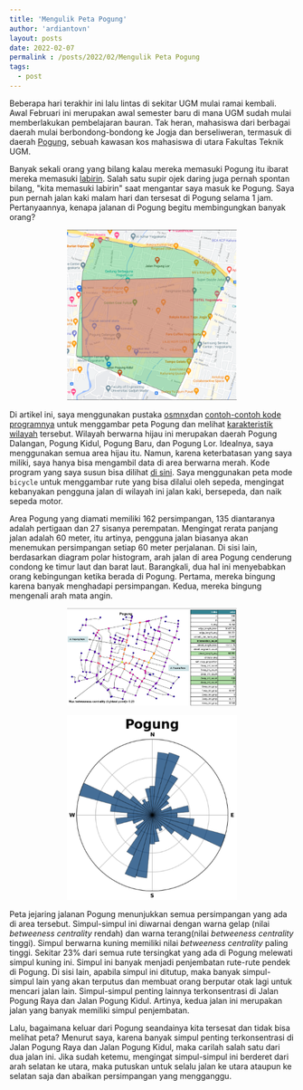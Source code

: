 ```yaml
---
title: 'Mengulik Peta Pogung'
author: 'ardiantovn'
layout: posts
date: 2022-02-07
permalink : /posts/2022/02/Mengulik Peta Pogung
tags:
  - post
---
```


Beberapa hari terakhir ini lalu lintas di sekitar UGM mulai ramai kembali. Awal Februari ini merupakan awal semester baru di mana UGM sudah mulai memberlakukan pembelajaran bauran. Tak heran, mahasiswa dari berbagai daerah mulai berbondong-bondong ke Jogja dan berseliweran, termasuk di daerah [Pogung](https://www.google.com/maps/search/pogung/@-7.7586339,110.3725765,16z), sebuah kawasan kos mahasiswa di utara Fakultas Teknik UGM. 

Banyak sekali orang yang bilang kalau mereka memasuki Pogung itu ibarat mereka memasuki [labirin](https://mojok.co/liputan/susul/pogung-labirin-yang-membuat-bingung-dan-teori-belok-kanan/). Salah satu supir ojek daring juga pernah spontan bilang, "kita memasuki labirin" saat mengantar saya masuk ke Pogung. Saya pun pernah jalan kaki malam hari dan tersesat di Pogung selama 1 jam. Pertanyaannya, kenapa jalanan di Pogung begitu membingungkan banyak orang? 

<p align="center">
  <img src="/assets/pogung/pogung_area.png" alt="Area Pogung" width="300"/>
</p>

Di artikel ini, saya menggunakan pustaka [osmnx](https://github.com/gboeing/osmnx)dan [contoh-contoh kode programnya](https://github.com/gboeing/osmnx-examples/tree/main/notebooks) untuk menggambar peta Pogung dan melihat [karakteristik wilayah](https://geoffboeing.com/publications/osmnx-complex-street-networks/) tersebut. Wilayah berwarna hijau ini merupakan daerah Pogung Dalangan, Pogung Kidul, Pogung Baru, dan Pogung Lor. Idealnya, saya menggunakan semua area hijau itu. Namun, karena keterbatasan yang saya miliki, saya hanya bisa mengambil data di area berwarna merah. Kode program yang saya susun bisa dilihat [di sini](https://github.com/ardiantovn/map_exploration). Saya menggunakan peta mode ```bicycle``` untuk menggambar rute yang bisa dilalui oleh sepeda, mengingat kebanyakan pengguna jalan di wilayah ini jalan kaki, bersepeda, dan naik sepeda motor.


Area Pogung yang diamati memiliki 162 persimpangan, 135 diantaranya adalah pertigaan dan 27 sisanya perempatan. Mengingat rerata panjang jalan adalah 60 meter, itu artinya, pengguna jalan biasanya akan menemukan persimpangan setiap 60 meter perjalanan. Di sisi lain, berdasarkan diagram polar histogram, arah jalan di area Pogung cenderung condong ke timur laut dan barat laut. Barangkali, dua hal ini menyebabkan orang kebingungan ketika berada di Pogung. Pertama, mereka bingung karena banyak menghadapi persimpangan. Kedua, mereka bingung mengenali arah mata angin.

<p align="center">
  <img src="/assets/pogung/pogung_stat.png" alt="Jejaring Jalan di Pogung" width="300"/>
</p>

<p align="center">
  <img src="/assets/pogung/pogung_orientation.png" alt="Arah Jalan di Pogung" width="300"/>
</p>
 

Peta jejaring jalanan Pogung menunjukkan semua persimpangan yang ada di area tersebut. Simpul-simpul ini diwarnai dengan warna gelap (nilai _betweeness centrality_ rendah) dan warna terang(nilai _betweeness centrality_ tinggi).  Simpul berwarna kuning memiliki nilai _betweeness centrality_ paling tinggi. Sekitar 23% dari semua rute tersingkat yang ada di Pogung melewati simpul kuning ini. Simpul ini banyak menjadi penjembatan rute-rute pendek di Pogung. Di sisi lain, apabila simpul ini ditutup, maka banyak simpul-simpul lain yang akan terputus dan membuat orang berputar otak lagi untuk mencari jalan lain. Simpul-simpul penting lainnya terkonsentrasi di Jalan Pogung Raya dan Jalan Pogung Kidul. Artinya, kedua jalan ini merupakan jalan yang banyak memiliki simpul penjembatan. 

Lalu, bagaimana keluar dari Pogung seandainya kita tersesat dan tidak bisa melihat peta? Menurut saya, karena banyak simpul penting terkonsentrasi di Jalan Pogung Raya dan Jalan Pogung Kidul, maka carilah salah satu dari dua jalan ini. Jika sudah ketemu, mengingat simpul-simpul ini berderet dari arah selatan ke utara, maka putuskan untuk selalu jalan ke utara ataupun ke selatan saja dan abaikan persimpangan yang mengganggu.

